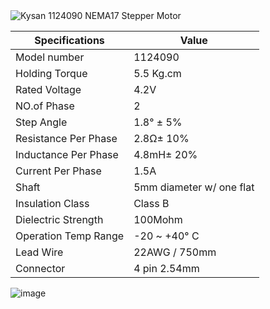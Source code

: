<img alt="Kysan 1124090 NEMA17 Stepper Motor" src="https://m.media-amazon.com/images/I/81+KUV0tNNL._SX522_.jpg" data-old-hires="https://m.media-amazon.com/images/I/81+KUV0tNNL._SL1500_.jpg" onload="markFeatureRenderForImageBlock(); this.onload='';setCSMReq('af');if(typeof addlongPoleTag === 'function'){ addlongPoleTag('af','desktop-image-atf-marker');};setCSMReq('cf')" data-a-image-name="landingImage" class="a-dynamic-image a-stretch-horizontal" id="landingImage" data-a-dynamic-image="{&quot;https://m.media-amazon.com/images/I/81+KUV0tNNL._SX385_.jpg&quot;:[257,385],&quot;https://m.media-amazon.com/images/I/81+KUV0tNNL._SX425_.jpg&quot;:[283,425],&quot;https://m.media-amazon.com/images/I/81+KUV0tNNL._SX466_.jpg&quot;:[311,466],&quot;https://m.media-amazon.com/images/I/81+KUV0tNNL._SX522_.jpg&quot;:[348,522],&quot;https://m.media-amazon.com/images/I/81+KUV0tNNL._SX342_.jpg&quot;:[228,342]}" style="max-width: 291px; max-height: 194.252px;">

| Specifications     | Value |
| ------------------ | ---------------------------|
|Model number        | 1124090
|Holding Torque      | 5.5 Kg.cm
|Rated Voltage       | 4.2V
|NO.of Phase         | 2
|Step Angle          | 1.8° ± 5%
|Resistance Per Phase| 2.8Ω± 10%
|Inductance Per Phase| 4.8mH± 20%
|Current Per Phase   | 1.5A
|Shaft               | 5mm diameter w/ one flat
|Insulation Class    | Class B
|Dielectric Strength | 100Mohm
|Operation Temp Range| -20 ~ +40° C
|Lead Wire           | 22AWG / 750mm
|Connector           | 4 pin 2.54mm 

![image](https://user-images.githubusercontent.com/44589560/189335506-8e703a9c-47f0-4999-983d-0f3814040579.png)

